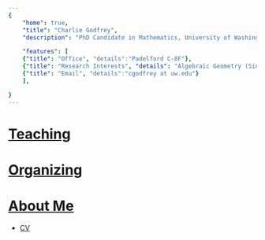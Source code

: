 ```yaml
---
{
    "home": true,
    "title": "Charlie Godfrey",
    "description": "PhD Candidate in Mathematics, University of Washington",

    "features": [
	{"title": "Office", "details":"Padelford C-8F"},
	{"title": "Research Interests", "details": "Algebraic Geometry (Singularities, Birational Geometry, Moduli of Varieties)"},
	{"title": "Email", "details":"cgodfrey at uw.edu"}
    ],

}
---
```


<!-- # Table of Contents -->

<!-- 1.  [Teaching](#teaching) -->
<!-- 2.  [Organizing](#organizing) -->
<!-- 3.  [About Me](#aboutme) -->



<a id="teaching"></a>

# [Teaching](./teaching)

<!-- -   [Math 307 (Winter 2019)](./teaching/Math307Winter2019/) -->

<a id="organizing"></a>

# [Organizing](./organizing)

<!-- -   [Grad student $\mathcal{M}_g$ seminar](./organizing/M_gSeminar/) -->


<a id="aboutme"></a>

# [About Me](./about)

-   [CV](./cv.pdf)
 

